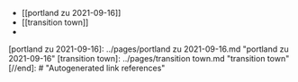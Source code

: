 - [[portland zu 2021-09-16]]
- [[transition town]]
-

[//begin]: # "Autogenerated link references for markdown compatibility"
[portland zu 2021-09-16]: ../pages/portland zu 2021-09-16.md "portland zu 2021-09-16"
[transition town]: ../pages/transition town.md "transition town"
[//end]: # "Autogenerated link references"

